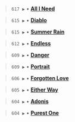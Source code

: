 > `617 ▶️` • **[All I Need](https://www.last.fm/music/Etro+Anime/_/All+I+Need)**

> `615 ▶️` • **[Diablo](https://www.last.fm/music/Etro+Anime/_/Diablo)**

> `615 ▶️` • **[Summer Rain](https://www.last.fm/music/Etro+Anime/_/Summer+Rain)**

> `612 ▶️` • **[Endless](https://www.last.fm/music/Etro+Anime/_/Endless)**

> `609 ▶️` • **[Danger](https://www.last.fm/music/Etro+Anime/_/Danger)**

> `609 ▶️` • **[Portrait](https://www.last.fm/music/Etro+Anime/_/Portrait)**

> `606 ▶️` • **[Forgotten Love](https://www.last.fm/music/Etro+Anime/_/Forgotten+Love)**

> `605 ▶️` • **[Either Way](https://www.last.fm/music/Etro+Anime/_/Either+Way)**

> `604 ▶️` • **[Adonis](https://www.last.fm/music/Etro+Anime/_/Adonis)**

> `604 ▶️` • **[Purest One](https://www.last.fm/music/Etro+Anime/_/Purest+One)**